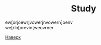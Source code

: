 <h1 align="center">Study</h1>
<p><name="#top"></a></p>
<p>ew[orjoewrjvowerjnvowern]oenv<br>we[rln[orevin[weovrner</p>
<p><a href="#top">Наверх</a></p>
